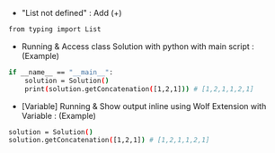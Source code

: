 -   "List not defined" : Add (+)

```bash
from typing import List
```

-   Running & Access class Solution with python with main script : (Example)

```bash
if __name__ == "__main__":
    solution = Solution()
    print(solution.getConcatenation([1,2,1])) # [1,2,1,1,2,1]
```

-   [Variable] Running & Show output inline using Wolf Extension with Variable : (Example)

```bash
solution = Solution()
solution.getConcatenation([1,2,1]) # [1,2,1,1,2,1]
```
